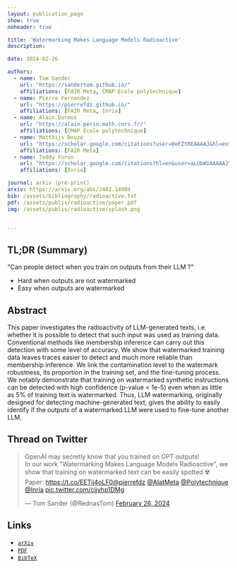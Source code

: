 ```yaml
---
layout: publication_page
show: true
noheader: true

title: 'Watermarking Makes Language Models Radioactive'
description: 

date: 2024-02-26

authors:
  - name: Tom Sander
    url: "https://sandertom.github.io/"
    affiliations: [FAIR Meta, CMAP Ecole polytechnique]
  - name: Pierre Fernandez
    url: "https://pierrefdz.github.io/"
    affiliations: [FAIR Meta, Inria]
  - name: Alain Durmus
    url: "https://alain.perso.math.cnrs.fr/"
    affiliations: [CMAP Ecole polytechnique]
  - name: Matthijs Douze
    url: "https://scholar.google.com/citations?user=0eFZtREAAAAJ&hl=en"
    affiliations: [FAIR Meta]
  - name: Teddy Furon
    url: "https://scholar.google.com/citations?hl=en&user=aLUbWzAAAAAJ"
    affiliations: [Inria]

journal: arXiv (pre-print)
arxiv: https://arxiv.org/abs/2402.14904
bib: /assets/bibliography/radioactive.txt
pdf: /assets/publis/radioactive/paper.pdf 
img: /assets/publis/radioactive/splash.png


---
```


## TL;DR (Summary)

"Can people detect when you train on outputs from their LLM ?"
- Hard when outputs are not watermarked
- Easy when outputs are watermarked


## Abstract

This paper investigates the radioactivity of LLM-generated texts, i.e. whether it is possible to detect that such input was used as training data. Conventional methods like membership inference can carry out this detection with some level of accuracy. We show that watermarked training data leaves traces easier to detect and much more reliable than membership inference. We link the contamination level to the watermark robustness, its proportion in the training set, and the fine-tuning process. We notably demonstrate that training on watermarked synthetic instructions can be detected with high confidence (p-value < 1e-5) even when as little as 5% of training text is watermarked. Thus, LLM watermarking, originally designed for detecting machine-generated text, gives the ability to easily identify if the outputs of a watermarked LLM were used to fine-tune another LLM.

## Thread on Twitter

<blockquote class="twitter-tweet"><p lang="en" dir="ltr">OpenAI may secretly know that you trained on GPT outputs!<br>In our work &quot;Watermarking Makes Language Models Radioactive&quot;, we show that training on watermarked text can be easily spotted ☢️ <br>Paper: <a href="https://t.co/EETij4oLF0">https://t.co/EETij4oLF0</a><a href="https://twitter.com/pierrefdz?ref_src=twsrc%5Etfw">@pierrefdz</a> <a href="https://twitter.com/AIatMeta?ref_src=twsrc%5Etfw">@AIatMeta</a> <a href="https://twitter.com/Polytechnique?ref_src=twsrc%5Etfw">@Polytechnique</a> <a href="https://twitter.com/Inria?ref_src=twsrc%5Etfw">@Inria</a> <a href="https://t.co/cjjyhp1DMg">pic.twitter.com/cjjyhp1DMg</a></p>&mdash; Tom Sander (@RednasTom) <a href="https://twitter.com/RednasTom/status/1762109247783891340?ref_src=twsrc%5Etfw">February 26, 2024</a></blockquote> <script async src="https://platform.twitter.com/widgets.js" charset="utf-8"></script>

## Links

- [`arXiv`]({{page.arxiv}})
- [`PDF`]({{page.pdf}})
- [`BibTeX`]({{page.bib}})